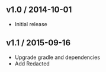 ## v1.0 / 2014-10-01
- Initial release

## v1.1 / 2015-09-16
- Upgrade gradle and dependencies
- Add Redacted
